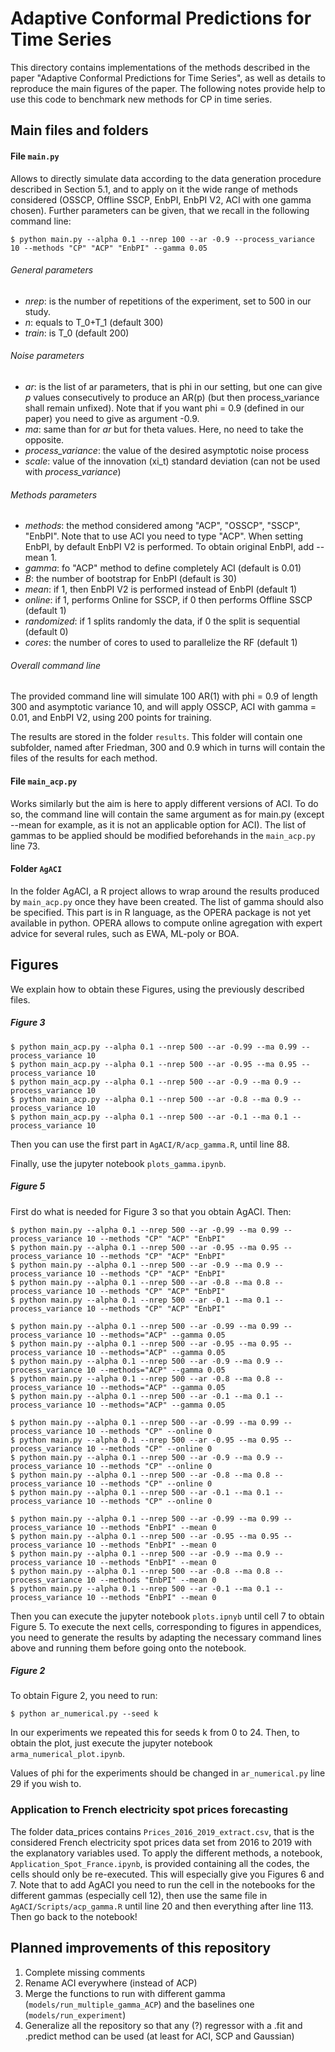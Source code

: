 # Adaptive Conformal Predictions for Time Series

This directory contains implementations of the methods described in the paper "Adaptive Conformal Predictions for Time Series", as well as details to reproduce the main figures of the paper.
The following notes provide help to use this code to benchmark new methods for CP in time series.

## Main files and folders

#### File ``main.py``

Allows to directly simulate data according to the data generation procedure described in Section 5.1, and to apply on it the wide range of methods considered (OSSCP, Offline SSCP, EnbPI, EnbPI V2, ACI with one gamma chosen). Further parameters can be given, that we recall in the following command line:

```shell
$ python main.py --alpha 0.1 --nrep 100 --ar -0.9 --process_variance 10 --methods "CP" "ACP" "EnbPI" --gamma 0.05
```

###### General parameters
- *nrep*: is the number of repetitions of the experiment, set to 500 in our study.
- *n*: equals to T_0+T_1 (default 300)
- *train*: is T_0 (default 200)

###### Noise parameters
- *ar*: is the list of ar parameters, that is phi in our setting, but one can give *p* values consecutively to produce an AR(p) (but then process_variance shall remain unfixed). Note that if you want phi = 0.9 (defined in our paper) you need to give as argument -0.9.
- *ma*: same than for *ar* but for theta values. Here, no need to take the opposite.
- *process_variance*: the value of the desired asymptotic noise process
- *scale*: value of the innovation (xi_t) standard deviation (can not be used with *process_variance*)

###### Methods parameters
- *methods*: the method considered among "ACP", "OSSCP", "SSCP", "EnbPI". Note that to use ACI you need to type "ACP". When setting EnbPI, by default EnbPI V2 is performed. To obtain original EnbPI, add --mean 1.
- *gamma*: fo "ACP" method to define completely ACI (default is 0.01)
- *B*: the number of bootstrap for EnbPI (default is 30)
- *mean*: if 1, then EnbPI V2 is performed instead of EnbPI (default 1)
- *online*: if 1, performs Online for SSCP, if 0 then performs Offline SSCP (default 1)
- *randomized*: if 1 splits randomly the data, if 0 the split is sequential (default 0)
- *cores*: the number of cores to used to parallelize the RF (default 1)

###### Overall command line

The provided command line will simulate 100 AR(1) with phi = 0.9 of length 300 and asymptotic variance 10, and will apply OSSCP, ACI with gamma = 0.01, and EnbPI V2, using 200 points for training.

The results are stored in the folder ``results``. This folder will contain one subfolder, named after Friedman, 300 and 0.9 which in turns will contain the files of the results for each method.

#### File ``main_acp.py``
Works similarly but the aim is here to apply different versions of ACI. To do so, the command line will contain the same argument as for main.py (except --mean for example, as it is not an applicable option for ACI). The list of gammas to be applied should be modified beforehands in the ``main_acp.py`` line 73.

#### Folder ``AgACI``
In the folder AgACI, a R project allows to wrap around the results produced by ``main_acp.py`` once they have been created. The list of gamma should also be specified.
This part is in R language, as the OPERA package is not yet available in python. OPERA allows to compute online agregation with expert advice for several rules, such as EWA, ML-poly or BOA.

## Figures

We explain how to obtain these Figures, using the previously described files.

##### Figure 3

```shell
$ python main_acp.py --alpha 0.1 --nrep 500 --ar -0.99 --ma 0.99 --process_variance 10
$ python main_acp.py --alpha 0.1 --nrep 500 --ar -0.95 --ma 0.95 --process_variance 10
$ python main_acp.py --alpha 0.1 --nrep 500 --ar -0.9 --ma 0.9 --process_variance 10
$ python main_acp.py --alpha 0.1 --nrep 500 --ar -0.8 --ma 0.9 --process_variance 10
$ python main_acp.py --alpha 0.1 --nrep 500 --ar -0.1 --ma 0.1 --process_variance 10
```

Then you can use the first part in ``AgACI/R/acp_gamma.R``, until line 88.

Finally, use the jupyter notebook ``plots_gamma.ipynb``.

##### Figure 5

First do what is needed for Figure 3 so that you obtain AgACI. Then:

```shell
$ python main.py --alpha 0.1 --nrep 500 --ar -0.99 --ma 0.99 --process_variance 10 --methods "CP" "ACP" "EnbPI"
$ python main.py --alpha 0.1 --nrep 500 --ar -0.95 --ma 0.95 --process_variance 10 --methods "CP" "ACP" "EnbPI"
$ python main.py --alpha 0.1 --nrep 500 --ar -0.9 --ma 0.9 --process_variance 10 --methods "CP" "ACP" "EnbPI"
$ python main.py --alpha 0.1 --nrep 500 --ar -0.8 --ma 0.8 --process_variance 10 --methods "CP" "ACP" "EnbPI"
$ python main.py --alpha 0.1 --nrep 500 --ar -0.1 --ma 0.1 --process_variance 10 --methods "CP" "ACP" "EnbPI"
```

```shell
$ python main.py --alpha 0.1 --nrep 500 --ar -0.99 --ma 0.99 --process_variance 10 --methods="ACP" --gamma 0.05
$ python main.py --alpha 0.1 --nrep 500 --ar -0.95 --ma 0.95 --process_variance 10 --methods="ACP" --gamma 0.05
$ python main.py --alpha 0.1 --nrep 500 --ar -0.9 --ma 0.9 --process_variance 10 --methods="ACP" --gamma 0.05
$ python main.py --alpha 0.1 --nrep 500 --ar -0.8 --ma 0.8 --process_variance 10 --methods="ACP" --gamma 0.05
$ python main.py --alpha 0.1 --nrep 500 --ar -0.1 --ma 0.1 --process_variance 10 --methods="ACP" --gamma 0.05
```

```shell
$ python main.py --alpha 0.1 --nrep 500 --ar -0.99 --ma 0.99 --process_variance 10 --methods "CP" --online 0
$ python main.py --alpha 0.1 --nrep 500 --ar -0.95 --ma 0.95 --process_variance 10 --methods "CP" --online 0
$ python main.py --alpha 0.1 --nrep 500 --ar -0.9 --ma 0.9 --process_variance 10 --methods "CP" --online 0
$ python main.py --alpha 0.1 --nrep 500 --ar -0.8 --ma 0.8 --process_variance 10 --methods "CP" --online 0
$ python main.py --alpha 0.1 --nrep 500 --ar -0.1 --ma 0.1 --process_variance 10 --methods "CP" --online 0
```

```shell
$ python main.py --alpha 0.1 --nrep 500 --ar -0.99 --ma 0.99 --process_variance 10 --methods "EnbPI" --mean 0
$ python main.py --alpha 0.1 --nrep 500 --ar -0.95 --ma 0.95 --process_variance 10 --methods "EnbPI" --mean 0
$ python main.py --alpha 0.1 --nrep 500 --ar -0.9 --ma 0.9 --process_variance 10 --methods "EnbPI" --mean 0
$ python main.py --alpha 0.1 --nrep 500 --ar -0.8 --ma 0.8 --process_variance 10 --methods "EnbPI" --mean 0
$ python main.py --alpha 0.1 --nrep 500 --ar -0.1 --ma 0.1 --process_variance 10 --methods "EnbPI" --mean 0
```

Then you can execute the jupyter notebook ``plots.ipnyb`` until cell 7 to obtain Figure 5.
To execute the next cells, corresponding to figures in appendices, you need to generate the results by adapting the necessary command lines above and running them before going onto the notebook.

##### Figure 2

To obtain Figure 2, you need to run:

```shell
$ python ar_numerical.py --seed k
```
In our experiments we repeated this for seeds k from 0 to 24.
Then, to obtain the plot, just execute the jupyter notebook ``arma_numerical_plot.ipynb``.

Values of phi for the experiments should be changed in ``ar_numerical.py`` line 29 if you wish to.

### Application to French electricity spot prices forecasting

The folder data_prices contains ``Prices_2016_2019_extract.csv``, that is the considered French electricity spot prices data set from 2016 to 2019  with the explanatory variables used. To apply the different methods, a notebook, ``Application_Spot_France.ipynb``, is provided containing all the codes, the cells should only be re-executed. This will especially give you Figures 6 and 7. Note that to add AgACI you need to run the cell in the notebooks for the different gammas (especially cell 12), then use the same file in ``AgACI/Scripts/acp_gamma.R`` until line 20 and then everything after line 113. Then go back to the notebook!

## Planned improvements of this repository

1. Complete missing comments
2. Rename ACI everywhere (instead of ACP)
3. Merge the functions to run with different gamma (``models/run_multiple_gamma_ACP``) and the baselines one (``models/run_experiment``)
4. Generalize all the repository so that any (?) regressor with a .fit and .predict method can be used (at least for ACI, SCP and Gaussian)
